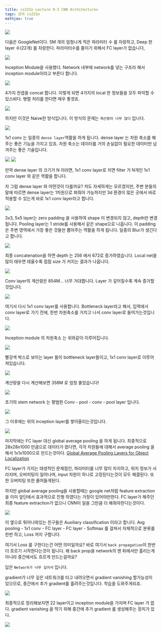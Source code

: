 ```yaml
---
title: cs231n Lecture 9-3 CNN Architectures
tags: 강의 cs231n
mathjax: true
---
```



![](https://strutive07.github.io/assets/images/til_images/images/cs231n_2017_lecture9-037.jpg)

다음은 GoogleNet이다.
5M 개의 엄청나게 적은 파라미터 수 를 자랑하고, Deep 한 layer 수(22개) 를 자랑한다.
파라미터수를 줄이기 위해서 FC layer가 없습니다,

![](https://strutive07.github.io/assets/images/til_images/images/cs231n_2017_lecture9-038.jpg)

Inception Module을 사용했다.
Network 내부에 network를 넣는 구조라 해서 inception module이라고 부른다 합니다.


![](https://strutive07.github.io/assets/images/til_images/images/cs231n_2017_lecture9-039.jpg)

4가지 컨셉을 concat 합니다. 이렇게 되면 4가지의 local 한 정보들을 모두 파악할 수 있스비다.
병렬 처리를 한다면 매우 좋겟죠.

![](https://strutive07.github.io/assets/images/til_images/images/cs231n_2017_lecture9-040.jpg)

하지만 이것은 Naive한 방식입니다.
이 방식의 문제는 `계산량이 너무 많다` 입니다.

![](https://strutive07.github.io/assets/images/til_images/images/cs231n_2017_lecture9-043.jpg)

1x1	conv 는 일종의 `dense layer`역활을 하게 됩니다.
dense layer 는 차원 축소를 해주는 좋은 기능을 가지고 있죠. 차원 축소는 데이터를 거의 손실없이 필요한 데이터만 남겨주는 좋은 기술입니다.

![](https://strutive07.github.io/assets/images/til_images/images/cs231n_2017_lecture9-051.jpg)
![](https://strutive07.github.io/assets/images/til_images/images/cs231n_2017_lecture9-052.jpg)


만약 dense layer 의 크기가 N 이라면, 1x1 conv layer로 치면 filter 가 N개인 1x1 conv layer 와 같은 역활을 합니다.

자 그럼 dense layer 와 어떤것이 다를까요?
저도 자세하게는 모르겠지만, 주변 분들의 말에 따르면 dense layer는 1차원으로 펴줘야 가능하지만
3d 환경이 많은 곳에서 바로 적용할 수 있는게 바로 1x1 conv layer라고 합니다.

![](https://strutive07.github.io/assets/images/til_images/images/cs231n_2017_lecture9-046.jpg)

3x3, 5x5 layer는 zero padding 을 사용하여 shape 이 변경되지 않고, depth만 변경됩니다.
Pooling layer는 1 stride를 사용해서 같은 shape으로 나옵니다. 이 padding은 주변 영역에서 가장 좋은 것들만 뽑아주는 역활을 하게 됩니다. 일종의 Blur가 생긴다고 합니다.

![](https://strutive07.github.io/assets/images/til_images/images/cs231n_2017_lecture9-047.jpg)

최종 concatenation을 하면 depth 는 256 에서 672로 증가하였습니다.
Local net을 많이 태우면 태울수록 점점 size 가 커지는 결과가 나옵니다.


![](https://strutive07.github.io/assets/images/til_images/images/cs231n_2017_lecture9-049.jpg)

Conv layer의 계산량은 854M… 너무 거대합니다.
Layer 가 깊어질수록 계속 증가할것입니다.


![](https://strutive07.github.io/assets/images/til_images/images/cs231n_2017_lecture9-050.jpg)

여기서 다시 1x1 conv layer를 사용합니다.
Bottleneck layer라고 해서, 입력에서 conv layer로 가기 전에, 한번 차원축소를 거치고 나서 conv layer로 들어가는것입니다.

![](https://strutive07.github.io/assets/images/til_images/images/cs231n_2017_lecture9-053.jpg)

Inception module 의 차원축소 는 위와같이 이루어집니다.

![](https://strutive07.github.io/assets/images/til_images/images/cs231n_2017_lecture9-054.jpg)

빨강색 박스로 보이는 layer 들이 bottleneck layer들이고, 1x1 conv layer로 이루어져있습니다.

![](https://strutive07.github.io/assets/images/til_images/images/cs231n_2017_lecture9-055.jpg)

계산량을 다시 계산해보면 358M 로 엄청 줄었습니다!

![](https://strutive07.github.io/assets/images/til_images/images/cs231n_2017_lecture9-057.jpg)

초기의 stem network 는 평범한 Conv - pool - conv - pool layer 입니다.

![](https://strutive07.github.io/assets/images/til_images/images/cs231n_2017_lecture9-058.jpg)

그 이후에는 위의 inception layer를 쌓아올리는것입니다.

![](https://strutive07.github.io/assets/images/til_images/images/cs231n_2017_lecture9-060.jpg)

마지막에는 FC layer 대신 global average pooling 을 하게 됩니다.
최종적으로 28x28x1000 만큼으로 데이터가 왔다면, 각각 차원들에 대해서 average pooling 을 해서 1x1x1000으로 만드는것이다.
[Global Average Pooling Layers for Object Localization](https://alexisbcook.github.io/2017/global-average-pooling-layers-for-object-localization/)

FC layer가 가지는 태생적인 문제점인, 파라미터를 너무 많이 차지하고, 위치 정보가 사라지며, 오버피팅이 일어나며, input 차원이 하나로 고정된다는것이
모두 해결된다. 또한 오버피팅 또한 줄어들게된다.

하지만 global average pooling을 사용할때는 google net처럼 feature extraction을 이미 앞단에서 효과적으로 진행 하였다는 가정이 있어야만한다.
FC layer가 해주던 최종 feature extraction가 없으니 CNN이 일을 그만큼 더 해줘야한다는것이다.


![](https://strutive07.github.io/assets/images/til_images/images/cs231n_2017_lecture9-061.jpg)

이 옆으로 튀어나와있는 친구들은 Auxiliary classification 이라고 합니다.
Avg pooling - 1x1 conv - FC layer - FC layer - Softmax 를 걸쳐서 자체적으로 분류를 한번 하고, Loss 까지 구합니다.

여기서 Loss 를 구한다는건 어떤 의미일까요?
바로 여기서 `back propagation`이 한번 더 흐르기 시작한다는것이 됩니다.
왜 back prop을 network의 맨 뒤에서만 흘리는게 아니라 중간에서도 흐르게 만드는걸까요?

답은 `Network가 너무 깊어서` 입니다.

gradient가 너무 깊은 네트워크를 타고 내려오면서 gradient vanishing 할가능성이 있으므로, 중간에서 추가 gradient를 흘려주는것입니다.
학습을 도와주게되죠.

![](https://strutive07.github.io/assets/images/til_images/images/cs231n_2017_lecture9-063.jpg)

최종적으로 정리해보자면
22 layer이고 inception module을 가지며 FC layer 가 없다.
gradient vanishing 을 막기 위해 중간에 추가 gradient 를 생성해주는 장치가 있다.

![](https://strutive07.github.io/assets/images/til_images/images/cs231n_2017_lecture9-064.jpg)

